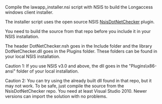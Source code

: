Compile the lawapp_installer.nsi script with NSIS to build the Longaccess windows client installer.

The installer script uses the open source NSIS [NsisDotNetChecker][] plugin.

You need to build the source from that repo before you include it in your NSIS installation.

The header DotNetChecker.nsh goes in the Include folder and the library DotNetChecker.dll
goes in the Plugins folder. These folders can be found in your local NSIS installation.

Caution 1: If you use NSIS v3.0 and above, the dll goes in the "Plugins\x86-ansi" folder 
of your local installation.

Caution 2: You can try using the already built dll found in that repo, but it may not work.
		   To be safe, just compile the source from the NsisDotNetChecker repo.
		   You need at least Visual Studio 2010. Newer versions can import the solution with no problems.

[NsisDotNetChecker]: https://github.com/ProjectHuman/NsisDotNetChecker "NsisDotNetChecker"

